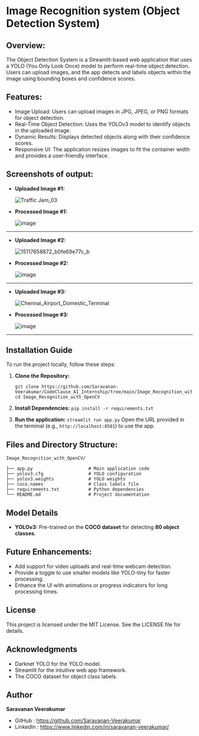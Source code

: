 # **Image Recognition system (Object Detection System)**

## **Overview:**

The Object Detection System is a Streamlit-based web application that uses a YOLO (You Only Look Once) model to perform real-time object detection. Users can upload images, and the app detects and labels objects within the image using bounding boxes and confidence scores.

## **Features:**

* Image Upload: Users can upload images in JPG, JPEG, or PNG formats for object detection.
* Real-Time Object Detection: Uses the YOLOv3 model to identify objects in the uploaded image.
* Dynamic Results: Displays detected objects along with their confidence scores.
* Responsive UI: The application resizes images to fit the container width and provides a user-friendly interface.

## **Screenshots of output:**

- **Uploaded Image #1:**
  
  ![Traffic Jam_03](https://github.com/user-attachments/assets/45b1e807-6369-4f24-a4bc-5e70727cde56)

- **Processed Image #1:**
  
  ![image](https://github.com/user-attachments/assets/b65bd947-6439-4e1a-b67c-5c76aff47062)

---

- **Uploaded Image #2:**
  
  ![15117658872_b0fe69e77c_b](https://github.com/user-attachments/assets/4c31bf17-2a56-4cbd-a4e4-8eb68b002cc1)

- **Processed Image #2:**
  
  ![image](https://github.com/user-attachments/assets/071f56f3-8fe4-48f6-bb8d-3983dc48eebe)

---

- **Uploaded Image #3:**
  
  ![Chennai_Airport_Domestic_Terminal](https://github.com/user-attachments/assets/32d6056b-054c-443b-9426-b83e8e3a8db8)

- **Processed Image #3:**
  
  ![image](https://github.com/user-attachments/assets/9358e0c8-61de-44c9-8a77-35254d2c0941)

---

## **Installation Guide** ##
To run the project locally, follow these steps:

1. **Clone the Repository:**
   ```
   git clone https://github.com/Saravanan-Veerakumar/CodeClause_AI_Internship/tree/main/Image_Recognition_with_OpenCV.git
   cd Image_Recognition_with_OpenCV
   ```
   
2. **Install Dependencies:**
   `pip install -r requirements.txt`

3. **Run the application:**
   `streamlit run app.py`
    Open the URL provided in the terminal (e.g., `http://localhost:8501`) to use the app.

## Files and Directory Structure:

```
Image_Recognition_with_OpenCV/

├── app.py                     # Main application code
├── yolov3.cfg                 # YOLO configuration
├── yolov3.weights             # YOLO weights
├── coco.names                 # Class labels file
├── requirements.txt           # Python dependencies
└── README.md                  # Project documentation
```
## Model Details
- **YOLOv3:** Pre-trained on the **COCO dataset** for detecting **80 object classes**.

## Future Enhancements:

- Add support for video uploads and real-time webcam detection.
- Provide a toggle to use smaller models like YOLO-tiny for faster processing.
- Enhance the UI with animations or progress indicators for long processing times.

## License
This project is licensed under the MIT License. See the LICENSE file for details.

## Acknowledgments

- Darknet YOLO for the YOLO model.
- Streamlit for the intuitive web app framework.
- The COCO dataset for object class labels.

## Author
**Saravanan Veerakumar**

- GitHub : https://github.com/Saravanan-Veerakumar
- LinkedIn : https://www.linkedin.com/in/saravanan-veerakumar/
